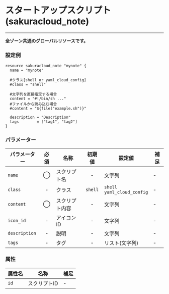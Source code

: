 # スタートアップスクリプト(sakuracloud_note)

---

**全ゾーン共通のグローバルリソースです。**

### 設定例

```hcl
resource sakuracloud_note "mynote" {
  name = "mynote"
  
  #クラス[shell or yaml_cloud_config]
  #class = "shell"

  #文字列を直接指定する場合
  content = "#!/bin/sh ..."
  #ファイルから読み込む場合
  #content = "${file("example.sh")}"

  description = "Description"
  tags        = ["tag1", "tag2"]
}
```

### パラメーター

|パラメーター         |必須  |名称                |初期値     |設定値                    |補足                                          |
|-------------------|:---:|--------------------|:--------:|------------------------|----------------------------------------------|
| `name`            | ◯   | スクリプト名           | -        | 文字列                  | - |
| `class`           | -   | クラス                | `shell`        | `shell`<br />`yaml_cloud_config`| - |
| `content`         | ◯   | スクリプト内容         | -        | 文字列                  | - |
| `icon_id`         | -   | アイコンID         | - | 文字列 | - |
| `description`     | -   | 説明  | - | 文字列 | - |
| `tags`            | -   | タグ | - | リスト(文字列) | - |

### 属性

|属性名                | 名称                    | 補足                                        |
|---------------------|------------------------|--------------------------------------------|
| `id`                | スクリプトID             | -                                          |
